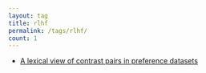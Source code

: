```yaml
---
layout: tag
title: rlhf
permalink: /tags/rlhf/
count: 1
---
```


- [A lexical view of contrast pairs in preference datasets](https://ljvmiranda921.github.io/notebook/2024/03/12/contrast-pairs/)
